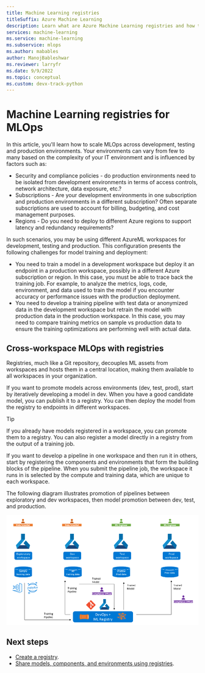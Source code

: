 ```yaml
---
title: Machine Learning registries
titleSuffix: Azure Machine Learning
description: Learn what are Azure Machine Learning registries and how to use to for MLOps
services: machine-learning
ms.service: machine-learning
ms.subservice: mlops
ms.author: mabables
author: ManojBableshwar
ms.reviewer: larryfr
ms.date: 9/9/2022
ms.topic: conceptual
ms.custom: devx-track-python
---
```


# Machine Learning registries for MLOps

In this article, you'll learn how to scale MLOps across development, testing and production environments. Your environments can vary from few to many based on the complexity of your IT environment and is influenced by factors such as:
* Security and compliance policies - do production environments need to be isolated from development environments in terms of access controls, network architecture, data exposure, etc.?
* Subscriptions - Are your development environments in one subscription and production environments in a different  subscription? Often separate subscriptions are used to account for billing, budgeting, and cost management purposes.
* Regions - Do you need to deploy to different Azure regions to support latency and redundancy requirements? 

In such scenarios, you may be using different AzureML workspaces for development, testing and production. This configuration presents the following challenges for model training and deployment:
* You need to train a model in a development workspace but deploy it an endpoint in a production workspace, possibly in a different Azure subscription or region. In this case, you must be able to trace back the training job. For example, to analyze the metrics, logs, code, environment, and data used to train the model if you encounter accuracy or performance issues with the production deployment. 
* You need to develop a training pipeline with test data or anonymized data in the development workspace but retrain the model with production data in the production workspace. In this case, you may need to compare training metrics on sample vs production data to ensure the training optimizations are performing well with actual data. 

## Cross-workspace MLOps with registries

Registries, much like a Git repository, decouples ML assets from workspaces and hosts them in a central location, making them available to all workspaces in your organization.

If you want to promote models across environments (dev, test, prod), start by iteratively developing a model in dev. When you have a good candidate model, you can publish it to a registry. You can then deploy the model from the registry to endpoints in different workspaces. 

> [!TIP]
> If you already have models registered in a workspace, you can promote them to a registry. You can also register a model directly in a registry from the output of a training job.  

If you want to develop a pipeline in one workspace and then run it in others, start by registering the components and environments that form the building blocks of the pipeline. When you submit the pipeline job, the workspace it runs in is selected by the compute and training data, which are unique to each workspace.

The following diagram illustrates promotion of pipelines between exploratory and dev workspaces, then model promotion between dev, test, and production.

![Diagram of pipeline and model use across environments.](./media/concept-machine-learning-registries-mlops/cross-workspace-mlops-with-registries.png)

## Next steps

* [Create a registry](./how-to-manage-registries.md).
* [Share models, components, and environments using registries](./how-to-share-models-pipelines-across-workspaces-with-registries.md).
